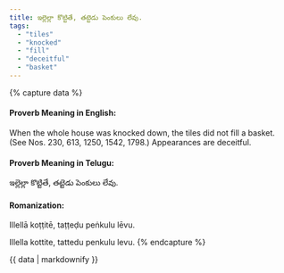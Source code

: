 ```yaml
---
title: ఇల్లెల్లా కొట్టితే, తట్టెడు పెంకులు లేవు.
tags:
  - "tiles"
  - "knocked"
  - "fill"
  - "deceitful"
  - "basket"
---
```


{% capture data %}
#### Proverb Meaning in English:
When the whole house was knocked down, the tiles did not fill a basket.
(See Nos. 230, 613, 1250, 1542, 1798.)
Appearances are deceitful.

#### Proverb Meaning in Telugu:
ఇల్లెల్లా కొట్టితే, తట్టెడు పెంకులు లేవు.

#### Romanization:
Illellā koṭṭitē, taṭṭeḍu peṅkulu lēvu.

Illella kottite, tattedu penkulu levu.
{% endcapture %}

{{ data | markdownify }}

